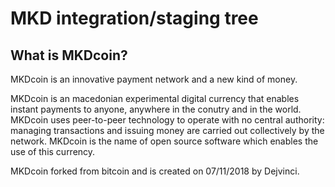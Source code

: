 MKD integration/staging tree
=====================================

What is MKDcoin?
----------------
MKDcoin is an innovative payment network and a new kind of money.

MKDcoin is an macedonian experimental digital currency that enables instant payments to
anyone, anywhere  in the conutry and in the world. MKDcoin uses peer-to-peer technology to operate
with no central authority: managing transactions and issuing money are carried
out collectively by the network. MKDcoin is the name of open source
software which enables the use of this currency. 

MKDcoin forked from bitcoin and is created on 07/11/2018 by Dejvinci.









